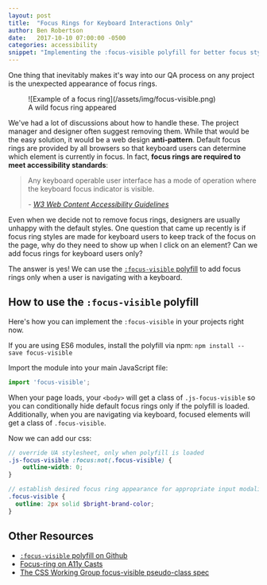 ```yaml
---
layout: post
title:  "Focus Rings for Keyboard Interactions Only"
author: Ben Robertson
date:   2017-10-10 07:00:00 -0500
categories: accessibility
snippet: "Implementing the :focus-visible polyfill for better focus styles."
---
```

One thing that inevitably makes it's way into our QA process on any project is the unexpected appearance of focus rings.

<figure>
![Example of a focus ring](/assets/img/focus-visible.png)
<figcaption>
A wild focus ring appeared
</figcaption>
</figure>

We've had a lot of discussions about how to handle these. The project manager and designer often suggest removing them. While that would be the easy solution, it would be a web design **anti-pattern**. Default focus rings are provided by all browsers so that keyboard users can determine which element is currently in focus. In fact, **focus rings are required to meet accessibility standards**:

> Any keyboard operable user interface has a mode of operation where the keyboard focus indicator is visible.
>
> <cite>- [W3 Web Content Accessibility Guidelines](https://www.w3.org/TR/WCAG21/#focus-visible)</cite>

Even when we decide not to remove focus rings, designers are usually unhappy with the default styles. One question that came up recently is if focus ring styles are made for keyboard users to keep track of the focus on the page, why do they need to show up when I click on an element? Can we add focus rings for keyboard users only?

The answer is yes! We can use the [`:focus-visible` polyfill](https://github.com/WICG/focus-visible) to add focus rings only when a user is navigating with a keyboard.

## How to use the `:focus-visible` polyfill
Here's how you can implement the `:focus-visible` in your projects right now.

If you are using ES6 modules, install the polyfill via npm:
`npm install --save focus-visible`

Import the module into your main JavaScript file:
```js
import 'focus-visible';
```

When your page loads, your `<body>` will get a class of `.js-focus-visible` so you can conditionally hide default focus rings only if the polyfill is loaded. Additionally, when you are navigating via keyboard, focused elements will get a class of `.focus-visible`.

Now we can add our css:

```scss
// override UA stylesheet, only when polyfill is loaded
.js-focus-visible :focus:not(.focus-visible) {
    outline-width: 0;
}

// establish desired focus ring appearance for appropriate input modalities
.focus-visible {
  outline: 2px solid $bright-brand-color;
}
```

## Other Resources
 - [`:focus-visible` polyfill on Github](https://github.com/WICG/focus-visible)
 - [Focus-ring on A11y Casts](https://www.youtube.com/watch?v=ilj2P5-5CjI&feature=youtu.be)
 - [The CSS Working Group focus-visible pseudo-class spec](https://drafts.csswg.org/selectors-4/#the-focus-visible-pseudo)

